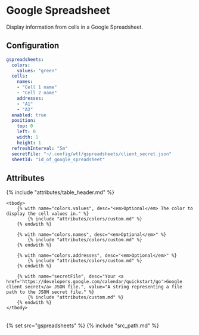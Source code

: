 # Google Spreadsheet

Display information from cells in a Google Spreadsheet.

## Configuration

```yaml
gspreadsheets:
  colors:
    values: "green"
  cells:
    names:
    - "Cell 1 name"
    - "Cell 2 name"
    addresses:
    - "A1"
    - "A2"
  enabled: true
  position:
    top: 0
    left: 0
    width: 1
    height: 1
  refreshInterval: "5m"
  secretFile: "~/.config/wtf/gspreadsheets/client_secret.json"
  sheetId: "id_of_google_spreadsheet"
```

## Attributes

<table>
    {% include "attributes/table_header.md" %}

    <tbody>
        {% with name="colors.values", desc="<em>Optional</em> The color to display the cell values in." %}
            {% include "attributes/colors/custom.md" %}
        {% endwith %}

        {% with name="colors.names", desc="<em>Optional</em>" %}
            {% include "attributes/colors/custom.md" %}
        {% endwith %}

        {% with name="colors.addresses", desc="<em>Optional</em>" %}
            {% include "attributes/colors/custom.md" %}
        {% endwith %}

        {% with name="secretFile", desc="Your <a href='https://developers.google.com/calendar/quickstart/go'>Google client secret</a> JSON file.", value="A string representing a file path to the JSON secret file." %}
            {% include "attributes/custom.md" %}
        {% endwith %}
    </tbody>
</table>

{% set src="gspreadsheets" %}
{% include "src_path.md" %}